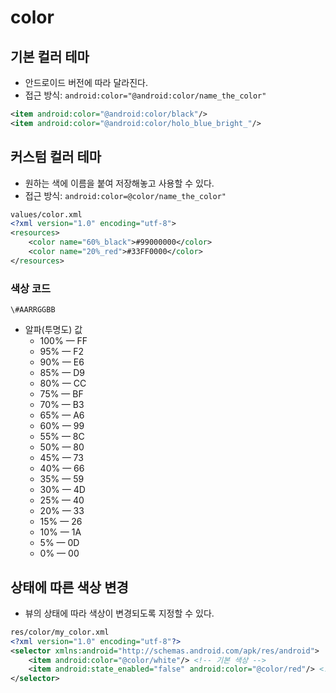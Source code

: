 # color
## 기본 컬러 테마
- 안드로이드 버전에 따라 달라진다.
- 접근 방식: `android:color="@android:color/name_the_color"`
```xml
<item android:color="@android:color/black"/>
<item android:color="@android:color/holo_blue_bright_"/>
```

## 커스텀 컬러 테마
- 원하는 색에 이름을 붙여 저장해놓고 사용할 수 있다.
- 접근 방식: `android:color=@color/name_the_color"`
```xml
values/color.xml
<?xml version="1.0" encoding="utf-8">
<resources>
    <color name="60%_black">#99000000</color>
    <color name="20%_red">#33FF0000</color>
</resources>
```

### 색상 코드
`\#AARRGGBB`

- 알파(투명도) 값
    * 100% — FF
    * 95% — F2
    * 90% — E6
    * 85% — D9
    * 80% — CC
    * 75% — BF
    * 70% — B3
    * 65% — A6
    * 60% — 99
    * 55% — 8C
    * 50% — 80
    * 45% — 73
    * 40% — 66
    * 35% — 59
    * 30% — 4D
    * 25% — 40
    * 20% — 33
    * 15% — 26
    * 10% — 1A
    * 5% — 0D
    * 0% — 00

## 상태에 따른 색상 변경 
- 뷰의 상태에 따라 색상이 변경되도록 지정할 수 있다.
```xml
res/color/my_color.xml
<?xml version="1.0" encoding="utf-8"?>
<selector xmlns:android="http://schemas.android.com/apk/res/android">
    <item android:color="@color/white"/> <!-- 기본 색상 -->
    <item android:state_enabled="false" android:color="@color/red"/> <!-- disabled 상태일 때의 색상 -->
</selector>
```
